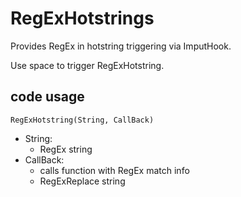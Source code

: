 # RegExHotstrings

Provides RegEx in hotstring triggering via ImputHook.

Use space to trigger RegExHotstring.

## code usage

`RegExHotstring(String, CallBack)`

- String:
    - RegEx string
- CallBack:
    - calls function with RegEx match info
    - RegExReplace string
